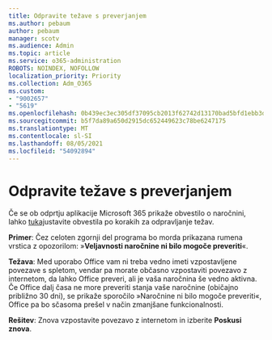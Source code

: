 ```yaml
---
title: Odpravite težave s preverjanjem
ms.author: pebaum
author: pebaum
manager: scotv
ms.audience: Admin
ms.topic: article
ms.service: o365-administration
ROBOTS: NOINDEX, NOFOLLOW
localization_priority: Priority
ms.collection: Adm_O365
ms.custom:
- "9002657"
- "5619"
ms.openlocfilehash: 0b439ec3ec305df37095cb2013f62742d13170bad5bfd1ebb3d8967fc4ca02af
ms.sourcegitcommit: b5f7da89a650d2915dc652449623c78be6247175
ms.translationtype: MT
ms.contentlocale: sl-SI
ms.lasthandoff: 08/05/2021
ms.locfileid: "54092894"
---
```

# <a name="troubleshoot-verification-issues"></a>Odpravite težave s preverjanjem

Če se ob odprtju aplikacije Microsoft 365 prikaže obvestilo o naročnini, lahko [tukaj](https://support.office.com/article/a-subscription-notice-appears-when-i-open-a-microsoft-365-application-4cabe32c-f594-4c0e-9191-3d3ade10cceb)ustavite obvestila po korakih za odpravljanje težav. 

**Primer**: Čez celoten zgornji del programa bo morda prikazana rumena vrstica z opozorilom: »**Veljavnosti naročnine ni bilo mogoče preveriti**«.

**Težava**: Med uporabo Office vam ni treba vedno imeti vzpostavljene povezave s spletom, vendar pa morate občasno vzpostaviti povezavo z internetom, da lahko Office preveri, ali je vaša naročnina še vedno aktivna. Če Office dalj časa ne more preveriti stanja vaše naročnine (običajno približno 30 dni), se prikaže sporočilo »Naročnine ni bilo mogoče preveriti«, Office pa bo sčasoma prešel v način zmanjšane funkcionalnosti.

**Rešitev**: Znova vzpostavite povezavo z internetom in izberite **Poskusi znova**.
